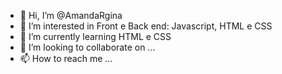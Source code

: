 - 👋 Hi, I’m @AmandaRgina
- 👀 I’m interested in Front e Back end: Javascript, HTML e CSS
- 🌱 I’m currently learning HTML e CSS
- 💞️ I’m looking to collaborate on ...
- 📫 How to reach me ...

<!---
AmandaRgina/AmandaRgina is a ✨ special ✨ repository because its `README.md` (this file) appears on your GitHub profile.
You can click the Preview link to take a look at your changes.
--->
